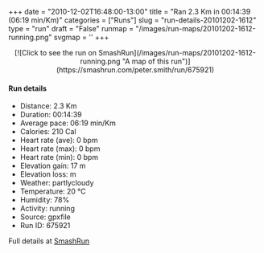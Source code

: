 +++
date = "2010-12-02T16:48:00-13:00"
title = "Ran 2.3 Km in 00:14:39 (06:19 min/Km)"
categories = ["Runs"]
slug = "run-details-20101202-1612"
type = "run"
draft = "False"
runmap = "/images/run-maps/20101202-1612-running.png"
svgmap = '<polyline points="19 73, 19 73, 21 73, 23 74, 27 76, 35 78, 37 78, 42 80, 46 81, 53 80, 61 77, 65 74, 68 70, 69 68, 70 65, 71 62, 72 59, 74 56, 78 54, 81 54, 85 55, 87 55, 87 55, 88 54, 89 47, 89 45, 89 43, 91 35, 92 34, 93 32, 96 28, 98 23, 100 20, 100 18, 99 17, 97 16, 96 15, 94 15, 94 15, 87 17, 85 19, 84 25, 83 29, 82 32, 81 34, 79 39, 78 42, 77 45, 76 48, 74 50, 72 50, 70 51, 67 53, 65 57, 64 58, 60 59, 56 59, 54 59, 49 58, 47 60, 43 60, 39 60, 37 59, 35 59, 31 62, 30 63, 29 64, 23 68, 22 68, 19 69, 18 73, 16 77, 14 81, 14 83, 12 85, 12 85, 8 85, 4 84, 0 83, 1 84">'
+++



<!--more-->

<center>
[![Click to see the run on SmashRun](/images/run-maps/20101202-1612-running.png "A map of this run")](https://smashrun.com/peter.smith/run/675921)
</center>

#### Run details

* Distance: 2.3 Km
* Duration: 00:14:39
* Average pace: 06:19 min/Km
* Calories: 210 Cal
* Heart rate (ave): 0 bpm
* Heart rate (max): 0 bpm
* Heart rate (min): 0 bpm
* Elevation gain: 17 m
* Elevation loss:  m
* Weather: partlycloudy
* Temperature: 20 &deg;C
* Humidity: 78%
* Activity: running
* Source: gpxfile
* Run ID: 675921

Full details at [SmashRun](https://smashrun.com/peter.smith/run/675921)
